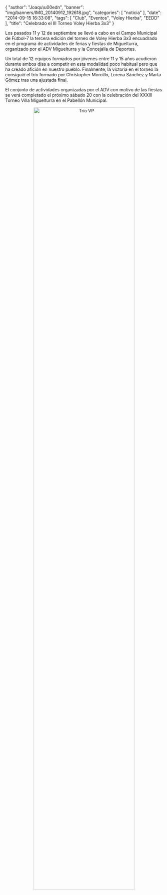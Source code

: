 {
  "author": "Joaqu\u00edn", 
  "banner": "img/banners/IMG_20140912_192618.jpg", 
  "categories": [
    "noticia"
  ], 
  "date": "2014-09-15 16:33:08", 
  "tags": [
    "Club", 
    "Eventos", 
    "Voley Hierba", 
    "EEDD"
  ], 
  "title": "Celebrado el III Torneo Voley Hierba 3x3"
}

Los pasados 11 y 12 de septiembre se llevó a cabo en el Campo Municipal de Fútbol-7 la tercera edición del torneo de Voley Hierba 3x3 encuadrado en el programa de actividades de ferias y fiestas de Miguelturra, organizado por el ADV Miguelturra y la Concejalía de Deportes.

Un total de 12 equipos formados por jóvenes entre 11 y 15 años acudieron durante ambos días a competir en esta modalidad poco habitual pero que ha creado afición en nuestro pueblo. Finalmente, la victoria en el torneo la consiguió el trío formado por Christopher Morcillo, Lorena Sánchez y Marta Gómez tras una ajustada final.

El conjunto de actividades organizadas por el ADV con motivo de las fiestas se verá completado el próximo sábado 20 con la celebración del XXXIII Torneo Villa Miguelturra en el Pabellón Municipal.

<center>
<a target="_new" href="http://www.advmiguelturra.org/drupal/sites/default/files/IMG_20140912_192618.jpg"> 
<img alt="Trio VP" width="80%" align="center" src="http://www.advmiguelturra.org/drupal/sites/default/files/IMG_20140912_192618.jpg"/> </a> </center>

